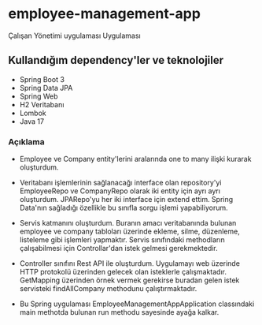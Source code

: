# employee-management-app
 
Çalışan Yönetimi uygulaması Uygulaması

## Kullandığım dependency'ler ve teknolojiler

- Spring Boot 3
- Spring Data JPA
- Spring Web
- H2 Veritabanı
- Lombok
- Java 17

### Açıklama

- Employee ve Company entity'lerini aralarında one to many ilişki kurarak oluşturdum. 
- Veritabanı işlemlerinin sağlanacağı interface olan repository'yi EmployeeRepo ve CompanyRepo olarak iki entity için ayrı ayrı oluşturdum. JPARepo'yu her iki interface için extend ettim. Spring Data'nın sağladığı özellikle bu sınıfla sorgu işlemi yapabiliyorum.
- Servis katmanını oluşturdum. Buranın amacı veritabanında bulunan employee ve company tabloları üzerinde ekleme, silme, düzenleme, listeleme gibi işlemleri yapmaktır. Servis sınıfındaki methodların çalışabilmesi için Controllar'dan istek gelmesi gerekmektedir.
- Controller sınıfını Rest API ile oluşturdum. Uygulamayı web üzerinde HTTP protokolü üzerinden gelecek olan isteklerle çalışmaktadır. GetMapping üzerinden örnek vermek gerekirse buradan gelen istek servisteki findAllCompany methodunu çalıştırmaktadır.


- Bu Spring uygulaması EmployeeManagementAppApplication classındaki main methotda bulunan run methodu sayesinde ayağa kalkar.




